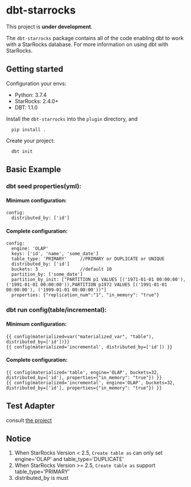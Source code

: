 # dbt-starrocks

This project is **under development**.


The `dbt-starrocks` package contains all of the code enabling dbt to work with a StarRocks database. For
more information on using dbt with StarRocks.

## Getting started
Configuration your envs:

- Python: 3.7.4
- StarRocks: 2.4.0+
- DBT: 1.1.0

Install the `dbt-starrocks` into the `plugin` directory, and
```
  pip install .
```

Create your project:
```
  dbt init
```

## Basic Example
### dbt seed properties(yml):
#### Minimum configuration:
```
config:
  distributed_by: ['id']
```

#### Complete configuration:
```
config:
  engine: 'OLAP'
  keys: ['id', 'name', 'some_date']
  table_type: 'PRIMARY'     //PRIMARY or DUPLICATE or UNIQUE
  distributed_by: ['id']
  buckets: 3                //default 10
  partition_by: ['some_date']
  partition_by_init: ["PARTITION p1 VALUES [('1971-01-01 00:00:00'), ('1991-01-01 00:00:00')),PARTITION p1972 VALUES [('1991-01-01 00:00:00'), ('1999-01-01 00:00:00'))"]
  properties: {"replication_num":"1", "in_memory": "true"}
```
  
### dbt run config(table/incremental):
#### Minimum configuration:
```
{{ config(materialized=var("materialized_var", "table"), distributed_by=['id'])}}
{{ config(materialized='incremental', distributed_by=['id']) }}
```

#### Complete configuration:
```
{{ config(materialized='table', engine='OLAP', buckets=32, distributed_by=['id'], properties={"in_memory": "true"}) }}
{{ config(materialized='incremental', engine='OLAP', buckets=32, distributed_by=['id'], properties={"in_memory": "true"}) }}
```

## Test Adapter
consult [the project](https://github.com/dbt-labs/dbt-adapter-tests)

## Notice
1. When StarRocks Version < 2.5, `Create table as` can only set engine='OLAP' and table_type='DUPLICATE'
2. When StarRocks Version >= 2.5, `Create table as` support table_type='PRIMARY'
3. distributed_by is must